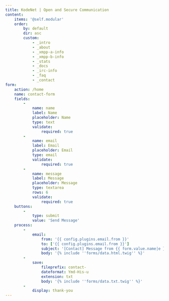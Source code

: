 ```yaml
---
title: KodeNet | Open and Secure Communication
content:
    items: '@self.modular'
    order:
        by: default
        dir: asc
        custom:
            - _intro
            - _about
            - _xmpp-a-info
            - _xmpp-b-info
            - _stats
            - _docs
            - _irc-info
            - _faq
            - _contact
form:
    action: /home
    name: contact-form
    fields:
        -
            name: name
            label: Name
            placeholder: Name
            type: text
            validate:
                required: true
        -
            name: email
            label: Email
            placeholder: Email
            type: email
            validate:
                required: true
        -
            name: message
            label: Message
            placeholder: Message
            type: textarea
            rows: 6
            validate:
                required: true
    buttons:
        -
            type: submit
            value: 'Send Message'
    process:
        -
            email:
                from: '{{ config.plugins.email.from }}'
                to: ['{{ config.plugins.email.from }}']
                subject: '[Contact] Message from {{ form.value.name|e }}'
                body: '{% include ''forms/data.html.twig'' %}'
        -
            save:
                fileprefix: contact-
                dateformat: Ymd-His-u
                extension: txt
                body: '{% include ''forms/data.txt.twig'' %}'
        -
            display: thank-you
---
```


